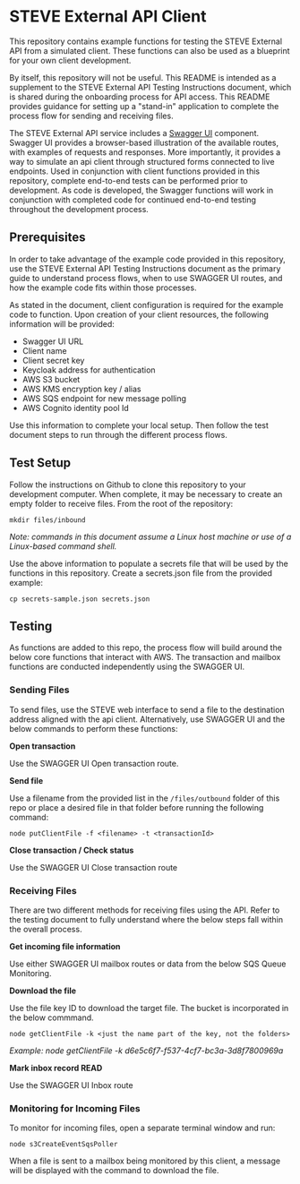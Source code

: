 # STEVE External API Client

This repository contains example functions for testing the STEVE External API from a simulated client.  These functions can also be used as a blueprint for your own client development.

By itself, this repository will not be useful. This README is intended as a supplement to the STEVE External API Testing Instructions document, which is shared during the onboarding process for API access.  This README provides guidance for setting up a "stand-in" application to complete the process flow for sending and receiving files.

The STEVE External API service includes a [Swagger UI](https://swagger.io/tools/swagger-ui/) component. Swagger UI provides a browser-based illustration of the available routes, with examples of requests and responses. More importantly, it provides a way to simulate an api client through structured forms connected to live endpoints.  Used in conjunction with client functions provided in this repository, complete end-to-end tests can be performed prior to development. As code is developed, the Swagger functions will work in conjunction with completed code for continued end-to-end testing throughout the development process.

## Prerequisites

In order to take advantage of the example code provided in this repository, use the STEVE External API Testing Instructions document as the primary guide to understand process flows, when to use SWAGGER UI routes, and how the example code fits within those processes.

As stated in the document, client configuration is required for the example code to function. Upon creation of your client resources, the following information will be provided:

- Swagger UI URL
- Client name
- Client secret key
- Keycloak address for authentication
- AWS S3 bucket
- AWS KMS encryption key / alias
- AWS SQS endpoint for new message polling
- AWS Cognito identity pool Id

Use this information to complete your local setup.  Then follow the test document steps to run through the different process flows. 

## Test Setup

Follow the instructions on Github to clone this repository to your development computer.  When complete, it may be necessary to create an empty folder to receive files.  From the root of the repository:

```
mkdir files/inbound
```
*Note: commands in this document assume a Linux host machine or use of a Linux-based command shell.*

Use the above information to populate a secrets file that will be used by the functions in this repository. Create a secrets.json file from the provided example:

```
cp secrets-sample.json secrets.json
```

## Testing

As functions are added to this repo, the process flow will build around the below core functions that interact with AWS.  The transaction and mailbox functions are conducted independently using the SWAGGER UI.

### Sending Files

To send files, use the STEVE web interface to send a file to the destination address aligned with the api client.  Alternatively, use SWAGGER UI and the below commands to perform these functions:

**Open transaction**

Use the SWAGGER UI Open transaction route.

**Send file**

Use a filename from the provided list in the `/files/outbound` folder of this repo or place a desired file in that folder before running the following command:

```
node putClientFile -f <filename> -t <transactionId>
```

**Close transaction / Check status**

Use the SWAGGER UI Close transaction route

### Receiving Files

There are two different methods for receiving files using the API.  Refer to the testing document to fully understand where the below steps fall within the overall process.

**Get incoming file information**

Use either SWAGGER UI mailbox routes or data from the below SQS Queue Monitoring.

**Download the file**

Use the file key ID to download the target file.  The bucket is incorporated in the below commmand.

```
node getClientFile -k <just the name part of the key, not the folders>
```
*Example: node getClientFile -k d6e5c6f7-f537-4cf7-bc3a-3d8f7800969a*

**Mark inbox record READ**

Use the SWAGGER UI Inbox route

### Monitoring for Incoming Files

To monitor for incoming files, open a separate terminal window and run:

```
node s3CreateEventSqsPoller
```

When a file is sent to a mailbox being monitored by this client, a message will be displayed with the command to download the file.
